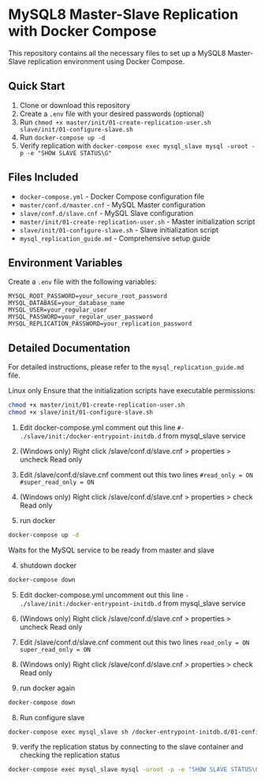 # MySQL8 Master-Slave Replication with Docker Compose

This repository contains all the necessary files to set up a MySQL8 Master-Slave replication environment using Docker Compose.

## Quick Start

1. Clone or download this repository
2. Create a `.env` file with your desired passwords (optional)
3. Run `chmod +x master/init/01-create-replication-user.sh slave/init/01-configure-slave.sh`
4. Run `docker-compose up -d`
5. Verify replication with `docker-compose exec mysql_slave mysql -uroot -p -e "SHOW SLAVE STATUS\G"`

## Files Included

- `docker-compose.yml` - Docker Compose configuration file
- `master/conf.d/master.cnf` - MySQL Master configuration
- `slave/conf.d/slave.cnf` - MySQL Slave configuration
- `master/init/01-create-replication-user.sh` - Master initialization script
- `slave/init/01-configure-slave.sh` - Slave initialization script
- `mysql_replication_guide.md` - Comprehensive setup guide

## Environment Variables

Create a `.env` file with the following variables:

```
MYSQL_ROOT_PASSWORD=your_secure_root_password
MYSQL_DATABASE=your_database_name
MYSQL_USER=your_regular_user
MYSQL_PASSWORD=your_regular_user_password
MYSQL_REPLICATION_PASSWORD=your_replication_password
```

## Detailed Documentation

For detailed instructions, please refer to the `mysql_replication_guide.md` file.

Linux only
Ensure that the initialization scripts have executable permissions:

```bash
chmod +x master/init/01-create-replication-user.sh
chmod +x slave/init/01-configure-slave.sh
```


1. Edit docker-compose.yml comment out this line 
`#- ./slave/init:/docker-entrypoint-initdb.d` from mysql_slave service 


2. (Windows only) Right click /slave/conf.d/slave.cnf > properties > uncheck Read only 
3. Edit /slave/conf.d/slave.cnf comment out this two lines 
`#read_only = ON`
`#super_read_only = ON`
4. (Windows only) Right click /slave/conf.d/slave.cnf > properties > check Read only 

3. run docker
```bash
docker-compose up -d
```

Waits for the MySQL service to be ready from master and slave


4. shutdown docker
```bash
docker-compose down
```

5. Edit docker-compose.yml uncomment out this line
`- ./slave/init:/docker-entrypoint-initdb.d` from mysql_slave service 


6. (Windows only) Right click /slave/conf.d/slave.cnf > properties > uncheck Read only 

7. Edit /slave/conf.d/slave.cnf comment out this two lines 
`read_only = ON`
`super_read_only = ON`
8. (Windows only) Right click /slave/conf.d/slave.cnf > properties > check Read only 


8. run docker again
```bash
docker-compose down
```

8. Run configure slave 
```bash
docker-compose exec mysql_slave sh /docker-entrypoint-initdb.d/01-configure-slave.sh
```

9. verify the replication status by connecting to the slave container and checking the replication status

```bash
docker-compose exec mysql_slave mysql -uroot -p -e "SHOW SLAVE STATUS\G"
```